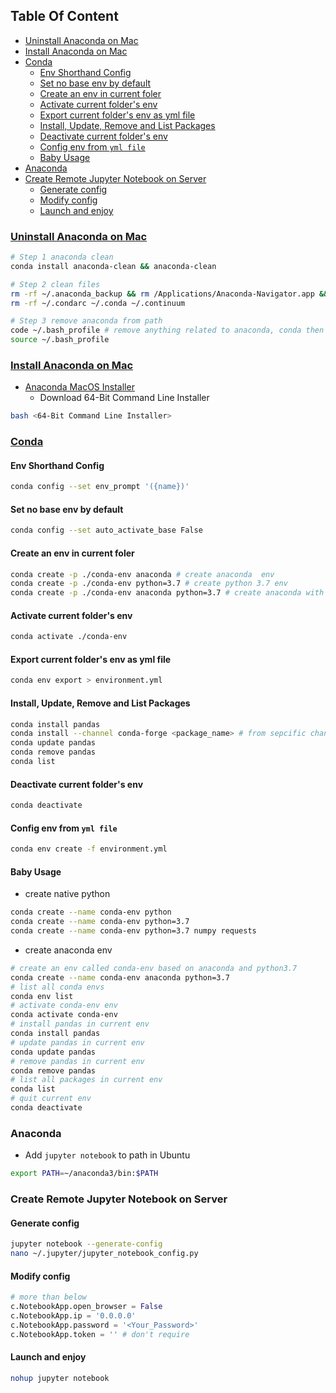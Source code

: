 <!-- START doctoc generated TOC please keep comment here to allow auto update -->
<!-- DON'T EDIT THIS SECTION, INSTEAD RE-RUN doctoc TO UPDATE -->
## Table Of Content

- [Uninstall Anaconda on Mac](#uninstall-anaconda-on-mac)
- [Install Anaconda on Mac](#install-anaconda-on-mac)
- [Conda](#conda)
  - [Env Shorthand Config](#env-shorthand-config)
  - [Set no base env by default](#set-no-base-env-by-default)
  - [Create an env in current foler](#create-an-env-in-current-foler)
  - [Activate current folder's env](#activate-current-folders-env)
  - [Export current folder's env as yml file](#export-current-folders-env-as-yml-file)
  - [Install, Update, Remove and List Packages](#install-update-remove-and-list-packages)
  - [Deactivate current folder's env](#deactivate-current-folders-env)
  - [Config env from `yml file`](#config-env-from-yml-file)
  - [Baby Usage](#baby-usage)
- [Anaconda](#anaconda)
- [Create Remote Jupyter Notebook on Server](#create-remote-jupyter-notebook-on-server)
  - [Generate config](#generate-config)
  - [Modify config](#modify-config)
  - [Launch and enjoy](#launch-and-enjoy)

<!-- END doctoc generated TOC please keep comment here to allow auto update -->

### [Uninstall Anaconda on Mac](https://www.jianshu.com/p/8747a347ea8b)
```sh
# Step 1 anaconda clean
conda install anaconda-clean && anaconda-clean

# Step 2 clean files
rm -rf ~/.anaconda_backup && rm /Applications/Anaconda-Navigator.app && rm -rf ~/anaconda
rm -rf ~/.condarc ~/.conda ~/.continuum

# Step 3 remove anaconda from path
code ~/.bash_profile # remove anything related to anaconda, conda then save
source ~/.bash_profile
```

### [Install Anaconda on Mac](https://docs.anaconda.com/anaconda/install/mac-os/)
- [Anaconda MacOS Installer](https://www.anaconda.com/distribution/#download-section)
  - Download 64-Bit Command Line Installer
```sh
bash <64-Bit Command Line Installer>
```

### [Conda](https://towardsdatascience.com/a-guide-to-conda-environments-bc6180fc533)
#### Env Shorthand Config
```sh
conda config --set env_prompt '({name})'
```

#### Set no base env by default
```sh
conda config --set auto_activate_base False
```

#### Create an env in current foler
```sh
conda create -p ./conda-env anaconda # create anaconda  env
conda create -p ./conda-env python=3.7 # create python 3.7 env
conda create -p ./conda-env anaconda python=3.7 # create anaconda with python 3.7
```


#### Activate current folder's env
```sh
conda activate ./conda-env
```

#### Export current folder's env as yml file
```sh
conda env export > environment.yml
```

#### Install, Update, Remove and List Packages
```sh
conda install pandas
conda install --channel conda-forge <package_name> # from sepcific channel
conda update pandas
conda remove pandas
conda list
```

#### Deactivate current folder's env
```sh
conda deactivate
```

#### Config env from `yml file`
```sh
conda env create -f environment.yml
```


#### Baby Usage
- create native python
```sh
conda create --name conda-env python
conda create --name conda-env python=3.7
conda create --name conda-env python=3.7 numpy requests
```
- create anaconda env
```sh
# create an env called conda-env based on anaconda and python3.7
conda create --name conda-env anaconda python=3.7
# list all conda envs
conda env list
# activate conda-env env
conda activate conda-env
# install pandas in current env
conda install pandas
# update pandas in current env
conda update pandas
# remove pandas in current env
conda remove pandas
# list all packages in current env
conda list
# quit current env
conda deactivate
```

### Anaconda
- Add `jupyter notebook` to path in Ubuntu
```sh
export PATH=~/anaconda3/bin:$PATH
```

### Create Remote Jupyter Notebook on Server
#### Generate config
```sh
jupyter notebook --generate-config
nano ~/.jupyter/jupyter_notebook_config.py
```
#### Modify config
```python
# more than below
c.NotebookApp.open_browser = False
c.NotebookApp.ip = '0.0.0.0'
c.NotebookApp.password = '<Your_Password>'
c.NotebookApp.token = '' # don't require
```
#### Launch and enjoy
```sh
nohup jupyter notebook
```
